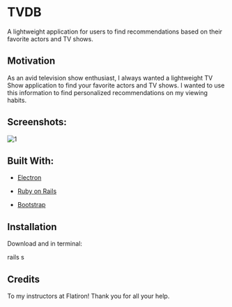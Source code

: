 # TVDB

A lightweight application for users to find recommendations based on their favorite actors and TV shows. 

## Motivation

As an avid television show enthusiast, I always wanted a lightweight TV Show application to find your favorite actors and TV shows. I wanted to use this information to find personalized recommendations on my viewing habits. 

## Screenshots:

![1](https://i.imgur.com/gmek7Hx.jpg)


## Built With:

- [Electron](https://electron.atom.io)

- [Ruby on Rails](https://rubyonrails.org/)

- [Bootstrap](https://getbootstrap.com/)


## Installation

Download and in terminal:

rails s

## Credits

To my instructors at Flatiron! Thank you for all your help.


